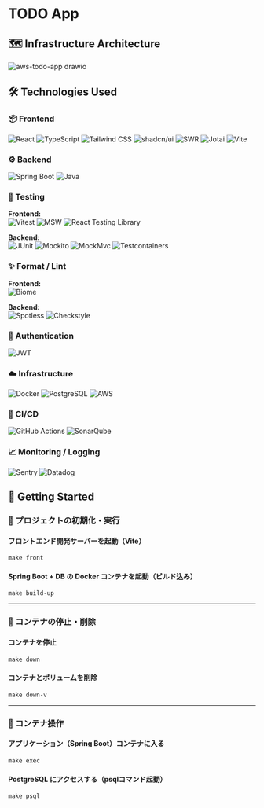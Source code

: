 # TODO App

## 🗺️ Infrastructure Architecture
![aws-todo-app drawio](https://github.com/user-attachments/assets/cfdc1ae7-5109-4ac8-a30a-8fc7d46349ff)

## 🛠️ Technologies Used
### 📦 Frontend
![React](https://img.shields.io/badge/React-20232A?logo=react&logoColor=61DAFB)
![TypeScript](https://img.shields.io/badge/TypeScript-3178C6?logo=typescript&logoColor=white)
![Tailwind CSS](https://img.shields.io/badge/Tailwind_CSS-06B6D4?logo=tailwindcss&logoColor=white)
![shadcn/ui](https://img.shields.io/badge/shadcn%2Fui-111827?logo=shadcnui&logoColor=white)
![SWR](https://img.shields.io/badge/SWR-000000?logo=swr&logoColor=white)
![Jotai](https://img.shields.io/badge/Jotai-000000)
![Vite](https://img.shields.io/badge/Vite-646CFF?logo=vite&logoColor=white)

### ⚙️ Backend
![Spring Boot](https://img.shields.io/badge/Spring_Boot-6DB33F?logo=springboot&logoColor=white)
![Java](https://img.shields.io/badge/Java_21-007396?logo=java&logoColor=white)

### 🧪 Testing
**Frontend:**  
![Vitest](https://img.shields.io/badge/Vitest-6E9F18?logo=vitest&logoColor=white)
![MSW](https://img.shields.io/badge/MSW-FF6A00?logo=mockserviceworker&logoColor=white)
![React Testing Library](https://img.shields.io/badge/React_Testing_Library-E33332?logo=testing-library&logoColor=white)

**Backend:**  
![JUnit](https://img.shields.io/badge/JUnit-25A162?logo=junit5&logoColor=white)
![Mockito](https://img.shields.io/badge/Mockito-45B8D8)
![MockMvc](https://img.shields.io/badge/MockMvc-999999)
![Testcontainers](https://img.shields.io/badge/Testcontainers-2496ED)

### ✨ Format / Lint
**Frontend:**  
![Biome](https://img.shields.io/badge/Biome-60A5FA?logo=biome&logoColor=white)

**Backend:**  
![Spotless](https://img.shields.io/badge/Spotless-44CC11)
![Checkstyle](https://img.shields.io/badge/Checkstyle-DAA520)

### 🔐 Authentication
![JWT](https://img.shields.io/badge/JWT-000000?logo=jsonwebtokens&logoColor=white)

### ☁️ Infrastructure
![Docker](https://img.shields.io/badge/Docker-2496ED?logo=docker&logoColor=white)
![PostgreSQL](https://img.shields.io/badge/PostgreSQL-4169E1?logo=postgresql&logoColor=white)
![AWS](https://img.shields.io/badge/AWS-FF9900?logo=amazonaws&logoColor=white)

### 🔁 CI/CD
![GitHub Actions](https://img.shields.io/badge/GitHub_Actions-2088FF?logo=githubactions&logoColor=white)
![SonarQube](https://img.shields.io/badge/SonarQube-4E9BCD?logo=sonarqube&logoColor=white)  

### 📈 Monitoring / Logging  
![Sentry](https://img.shields.io/badge/Sentry-362D59?logo=sentry&logoColor=white)
![Datadog](https://img.shields.io/badge/Datadog-632CA6?logo=datadog&logoColor=white)

## 🚀 Getting Started
### 🧱 プロジェクトの初期化・実行
#### フロントエンド開発サーバーを起動（Vite）
```shell
make front
```

#### Spring Boot + DB の Docker コンテナを起動（ビルド込み）
```shell
make build-up
```

---

### 🧹 コンテナの停止・削除

#### コンテナを停止
```shell
make down
```

#### コンテナとボリュームを削除
```shell
make down-v
```

---

### 🐚 コンテナ操作

#### アプリケーション（Spring Boot）コンテナに入る
```shell
make exec
```

#### PostgreSQL にアクセスする（psqlコマンド起動）
```shell
make psql
```
